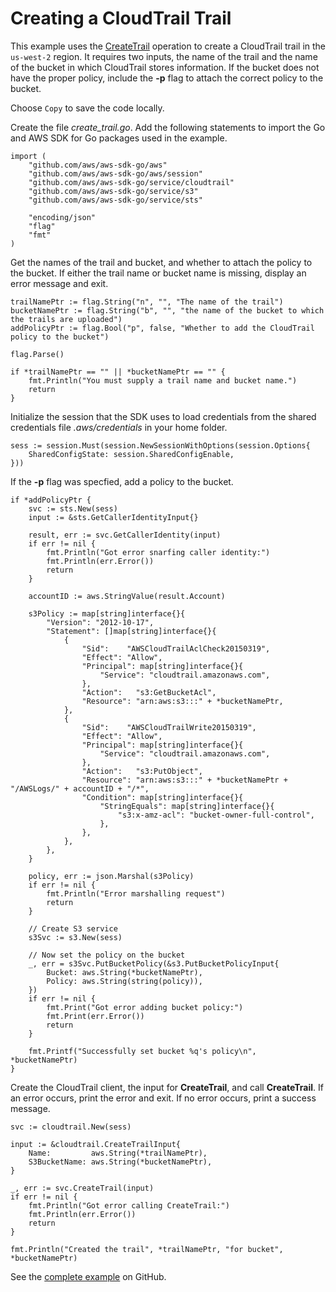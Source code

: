 # Creating a CloudTrail Trail<a name="cloudtrail-example-create-trail"></a>

This example uses the [CreateTrail](https://docs.aws.amazon.com/sdk-for-go/api/service/cloudtrail/#CloudTrail.CreateTrail) operation to create a CloudTrail trail in the `us-west-2` region\. It requires two inputs, the name of the trail and the name of the bucket in which CloudTrail stores information\. If the bucket does not have the proper policy, include the **\-p** flag to attach the correct policy to the bucket\.

Choose `Copy` to save the code locally\.

Create the file *create\_trail\.go*\. Add the following statements to import the Go and AWS SDK for Go packages used in the example\.

```
import (
    "github.com/aws/aws-sdk-go/aws"
    "github.com/aws/aws-sdk-go/aws/session"
    "github.com/aws/aws-sdk-go/service/cloudtrail"
    "github.com/aws/aws-sdk-go/service/s3"
    "github.com/aws/aws-sdk-go/service/sts"

    "encoding/json"
    "flag"
    "fmt"
)
```

Get the names of the trail and bucket, and whether to attach the policy to the bucket\. If either the trail name or bucket name is missing, display an error message and exit\.

```
trailNamePtr := flag.String("n", "", "The name of the trail")
bucketNamePtr := flag.String("b", "", "the name of the bucket to which the trails are uploaded")
addPolicyPtr := flag.Bool("p", false, "Whether to add the CloudTrail policy to the bucket")

flag.Parse()

if *trailNamePtr == "" || *bucketNamePtr == "" {
    fmt.Println("You must supply a trail name and bucket name.")
    return
}
```

Initialize the session that the SDK uses to load credentials from the shared credentials file *\.aws/credentials* in your home folder\.

```
sess := session.Must(session.NewSessionWithOptions(session.Options{
    SharedConfigState: session.SharedConfigEnable,
}))
```

If the **\-p** flag was specfied, add a policy to the bucket\.

```
if *addPolicyPtr {
    svc := sts.New(sess)
    input := &sts.GetCallerIdentityInput{}

    result, err := svc.GetCallerIdentity(input)
    if err != nil {
        fmt.Println("Got error snarfing caller identity:")
        fmt.Println(err.Error())
        return
    }

    accountID := aws.StringValue(result.Account)

    s3Policy := map[string]interface{}{
        "Version": "2012-10-17",
        "Statement": []map[string]interface{}{
            {
                "Sid":    "AWSCloudTrailAclCheck20150319",
                "Effect": "Allow",
                "Principal": map[string]interface{}{
                    "Service": "cloudtrail.amazonaws.com",
                },
                "Action":   "s3:GetBucketAcl",
                "Resource": "arn:aws:s3:::" + *bucketNamePtr,
            },
            {
                "Sid":    "AWSCloudTrailWrite20150319",
                "Effect": "Allow",
                "Principal": map[string]interface{}{
                    "Service": "cloudtrail.amazonaws.com",
                },
                "Action":   "s3:PutObject",
                "Resource": "arn:aws:s3:::" + *bucketNamePtr + "/AWSLogs/" + accountID + "/*",
                "Condition": map[string]interface{}{
                    "StringEquals": map[string]interface{}{
                        "s3:x-amz-acl": "bucket-owner-full-control",
                    },
                },
            },
        },
    }

    policy, err := json.Marshal(s3Policy)
    if err != nil {
        fmt.Println("Error marshalling request")
        return
    }

    // Create S3 service
    s3Svc := s3.New(sess)

    // Now set the policy on the bucket
    _, err = s3Svc.PutBucketPolicy(&s3.PutBucketPolicyInput{
        Bucket: aws.String(*bucketNamePtr),
        Policy: aws.String(string(policy)),
    })
    if err != nil {
        fmt.Print("Got error adding bucket policy:")
        fmt.Print(err.Error())
        return
    }

    fmt.Printf("Successfully set bucket %q's policy\n", *bucketNamePtr)
}
```

Create the CloudTrail client, the input for **CreateTrail**, and call **CreateTrail**\. If an error occurs, print the error and exit\. If no error occurs, print a success message\.

```
svc := cloudtrail.New(sess)

input := &cloudtrail.CreateTrailInput{
    Name:         aws.String(*trailNamePtr),
    S3BucketName: aws.String(*bucketNamePtr),
}

_, err := svc.CreateTrail(input)
if err != nil {
    fmt.Println("Got error calling CreateTrail:")
    fmt.Println(err.Error())
    return
}

fmt.Println("Created the trail", *trailNamePtr, "for bucket", *bucketNamePtr)
```

See the [complete example](https://github.com/awsdocs/aws-doc-sdk-examples/blob/master/go/example_code/cloudtrail/create_trail.go) on GitHub\.